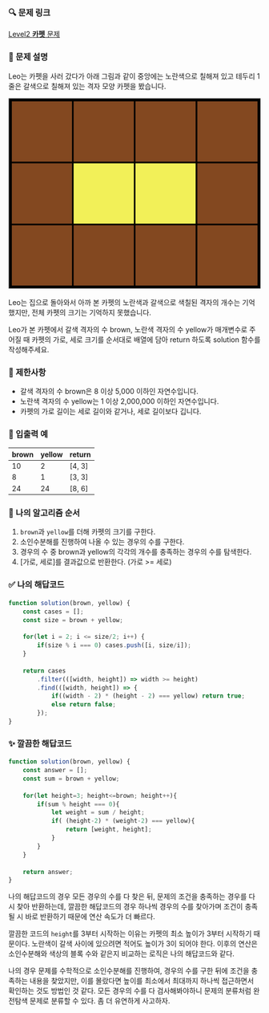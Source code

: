 ### 🔍 문제 링크
[Level2 **카펫** 문제](https://school.programmers.co.kr/learn/courses/30/lessons/42842)

### 📘 문제 설명
Leo는 카펫을 사러 갔다가 아래 그림과 같이 중앙에는 노란색으로 칠해져 있고 테두리 1줄은 갈색으로 칠해져 있는 격자 모양 카펫을 봤습니다.

![카펫 이미지1](./imgs/img1.png)

Leo는 집으로 돌아와서 아까 본 카펫의 노란색과 갈색으로 색칠된 격자의 개수는 기억했지만, 전체 카펫의 크기는 기억하지 못했습니다.

Leo가 본 카펫에서 갈색 격자의 수 brown, 노란색 격자의 수 yellow가 매개변수로 주어질 때 카펫의 가로, 세로 크기를 순서대로 배열에 담아 return 하도록 solution 함수를 작성해주세요.

### 📕 제한사항
- 갈색 격자의 수 brown은 8 이상 5,000 이하인 자연수입니다.
- 노란색 격자의 수 yellow는 1 이상 2,000,000 이하인 자연수입니다.
- 카펫의 가로 길이는 세로 길이와 같거나, 세로 길이보다 깁니다.

### 📙 입출력 예
|brown|yellow|return|
|:---|:---|:---|
|10|2|[4, 3]|
|8|1|[3, 3]|
|24|24|[8, 6]|


### 📔 나의 알고리즘 순서
1. `brown`과 `yellow`를 더해 카펫의 크기를 구한다.
2. 소인수분해를 진행하여 나올 수 있는 경우의 수를 구한다.
3. 경우의 수 중 brown과 yellow의 각각의 개수를 충족하는 경우의 수를 탐색한다.
4. [가로, 세로]를 결과값으로 반환한다. (가로 >= 세로)

### ✅ 나의 해답코드
```javascript
function solution(brown, yellow) {
    const cases = [];
    const size = brown + yellow;
    
    for(let i = 2; i <= size/2; i++) {
        if(size % i === 0) cases.push([i, size/i]);
    }
    
    return cases
        .filter(([width, height]) => width >= height)
        .find(([width, height]) => {
            if((width - 2) * (height - 2) === yellow) return true;
            else return false;
        });
}
```

### ✨ 깔끔한 해답코드
```javascript
function solution(brown, yellow) {
    const answer = [];
    const sum = brown + yellow;

    for(let height=3; height<=brown; height++){
        if(sum % height === 0){
            let weight = sum / height;
            if( (height-2) * (weight-2) === yellow){
                return [weight, height];
            }
        }
    }

    return answer;
}
```

나의 해답코드의 경우 모든 경우의 수를 다 찾은 뒤, 문제의 조건을 충족하는 경우를 다시 찾아 반환하는데, 깔끔한 해답코드의 경우 하나씩 경우의 수를 찾아가며 조건이 충족될 시 바로 반환하기 때문에 연산 속도가 더 빠르다.

깔끔한 코드의 `height`를 3부터 시작하는 이유는 카펫의 최소 높이가 3부터 시작하기 때문이다. 노란색이 갈색 사이에 있으려면 적어도 높이가 3이 되어야 한다. 이후의 연산은 소인수분해와 색상의 블록 수와 같은지 비교하는 로직은 나의 해답코드와 같다.

나의 경우 문제를 수학적으로 소인수분해를 진행하여, 경우의 수를 구한 뒤에 조건을 충족하는 내용을 찾았지만, 이를 몰랐다면 높이를 최소에서 최대까지 하나씩 접근하면서 확인하는 것도 방법인 것 같다. 모든 경우의 수를 다 검사해봐야하니 문제의 분류처럼 완전탐색 문제로 분류할 수 있다. 좀 더 유연하게 사고하자.